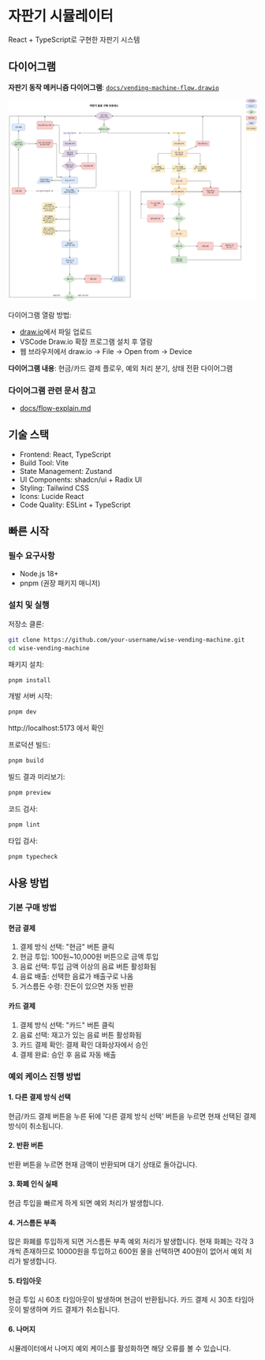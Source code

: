 # 자판기 시뮬레이터

React + TypeScript로 구현한 자판기 시스템  

## 다이어그램

**자판기 동작 메커니즘 다이어그램**: [`docs/vending-machine-flow.drawio`](./docs/vending-machine-flow.drawio)

![다이어그램](./docs/vending-machine-flow.drawio.png)

다이어그램 열람 방법:
- [draw.io](https://app.diagrams.net/)에서 파일 업로드
- VSCode Draw.io 확장 프로그램 설치 후 열람
- 웹 브라우저에서 draw.io → File → Open from → Device

**다이어그램 내용**: 현금/카드 결제 플로우, 예외 처리 분기, 상태 전환 다이어그램

### 다이어그램 관련 문서 참고
- [docs/flow-explain.md](./docs/flow-explain.md)

## 기술 스택

- Frontend: React, TypeScript
- Build Tool: Vite
- State Management: Zustand
- UI Components: shadcn/ui + Radix UI
- Styling: Tailwind CSS
- Icons: Lucide React
- Code Quality: ESLint + TypeScript

## 빠른 시작

### 필수 요구사항
- Node.js 18+ 
- pnpm (권장 패키지 매니저)

### 설치 및 실행

저장소 클론:
```bash
git clone https://github.com/your-username/wise-vending-machine.git
cd wise-vending-machine
```

패키지 설치:
```bash
pnpm install
```

개발 서버 시작:
```bash
pnpm dev
```
http://localhost:5173 에서 확인

프로덕션 빌드:
```bash
pnpm build
```

빌드 결과 미리보기:
```bash
pnpm preview
```

코드 검사:
```bash
pnpm lint
```

타입 검사:
```bash
pnpm typecheck
```


## 사용 방법

### 기본 구매 방법

#### 현금 결제
1. 결제 방식 선택: "현금" 버튼 클릭
2. 현금 투입: 100원~10,000원 버튼으로 금액 투입
3. 음료 선택: 투입 금액 이상의 음료 버튼 활성화됨
4. 음료 배출: 선택한 음료가 배출구로 나옴
5. 거스름돈 수령: 잔돈이 있으면 자동 반환

#### 카드 결제  
1. 결제 방식 선택: "카드" 버튼 클릭
2. 음료 선택: 재고가 있는 음료 버튼 활성화됨
3. 카드 결제 확인: 결제 확인 대화상자에서 승인
4. 결제 완료: 승인 후 음료 자동 배출

### 예외 케이스 진행 방법

#### 1. 다른 결제 방식 선택
현금/카드 결제 버튼을 누른 뒤에 '다른 결제 방식 선택' 버튼을 누르면 현재 선택된 결제 방식이 취소됩니다.

#### 2. 반환 버튼
반환 버튼을 누르면 현재 금액이 반환되며 대기 상태로 돌아갑니다.

#### 3. 화폐 인식 실패
현금 투입을 빠르게 하게 되면 예외 처리가 발생합니다.

#### 4. 거스름돈 부족
많은 화폐를 투입하게 되면 거스름돈 부족 예외 처리가 발생합니다.
현재 화폐는 각각 3개씩 존재하므로 10000원을 투입하고 600원 물을 선택하면 400원이 없어서 예외 처리가 발생합니다.

#### 5. 타임아웃
현금 투입 시 60초 타임아웃이 발생하며 현금이 반환됩니다.
카드 결제 시 30초 타임아웃이 발생하며 카드 결제가 취소됩니다.

#### 6. 나머지
시뮬레이터에서 나머지 예외 케이스를 활성화하면 해당 오류를 볼 수 있습니다.

